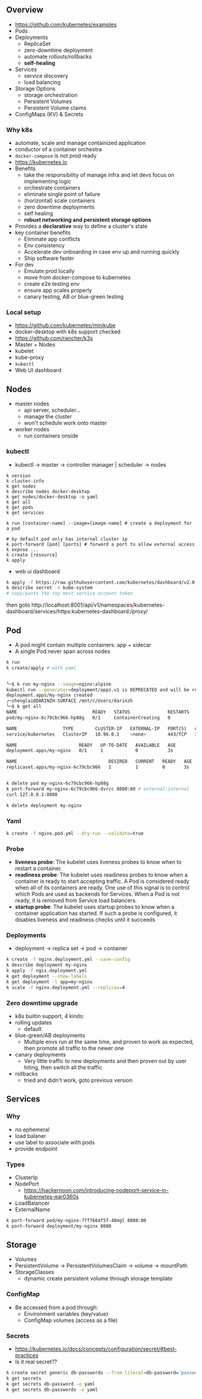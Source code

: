 ## Overview
- https://github.com/kubernetes/examples
- Pods
- Deployments
  - ReplicaSet
  - zero-downtime deployment
  - automate rollouts/rollbacks
  - **self-healing**
- Services
  - service discovery
  - load balancing
- Storage Options
  - storage orchestration
  - Persistent Volumes
  - Persistent Volume claims
- ConfigMaps (KV) & Secrets

### Why k8s
- automate, scale and manage containized application
- conductor of a container orchestra
- `docker-compose` is not prod ready
- https://kubernetes.io
- Benefits
  - take the responsibility of manage infra and let devs focus on implementing logic
  - orchestrate containers
  - eliminate single point of failure
  - (horizontal) scale containers
  - zero downtime deployments
  - self healing
  - **robust networking and persistent storage options**
- Provides a **declarative** way to define a cluster's state
- key container benefits
  - Eliminate app conflicts 
  - Env consistency
  - Accelerate dev onboarding in case env up and running quickly
  - Ship software faster
- For dev
  - Emulate prod locally
  - move from docker-compose to kubernetes
  - create e2e testing env
  - ensure app scales properly
  - canary testing, AB or blue-green testing


### Local setup
- https://github.com/kubernetes/minikube
- docker-desktop with k8s support checked
- https://github.com/rancher/k3s
- Master + Nodes
- kubelet 
- kube-proxy
- `kubectl`
- Web UI dashboard

## Nodes

- master nodes
  - api server, scheduler...
  - manage the cluster
  - won't schedule work onto master
- worker nodes
  - run containers onside

### kubectl

- kubectl -> master -> controller manager | scheduler -> nodes

```
k version
k cluster-info
k get nodes
k describe nodes docker-desktop
k get nodes/docker-desktop -o yaml
k get all
k get pods
k get services

k run [container-name] --image=[image-name] # create a deployment for a pod

# by default pod only has internal cluster ip
k port-forward [pod] [ports] # forward a port to allow external access
k expose ...
k create [resource]
k apply
```

- web ui dashboard

```bash
k apply -f https://raw.githubusercontent.com/kubernetes/dashboard/v2.0.0-beta8/aio/deploy/recommended.yaml
k describe secret -n kube-system
# copy/paste the top most service account token
```
then goto http://localhost:8001/api/v1/namespaces/kubernetes-dashboard/services/https:kubernetes-dashboard:/proxy/

## Pod
- A pod might contain multiple containers: app + sidecar
- A single Pod never span across nodes

```bash
k run 
k create/apply # with yaml


╰─$ k run my-nginx --image=nginx:alpine                                                                                      130 ↵
kubectl run --generator=deployment/apps.v1 is DEPRECATED and will be removed in a future version. Use kubectl run --generator=run-pod/v1 or kubectl create instead.
deployment.apps/my-nginx created
╭─zhenglai@DARINZH-SURFACE /mnt/c/Users/darinzh
╰─$ k get all
NAME                            READY   STATUS              RESTARTS   AGE
pod/my-nginx-6c79cbc966-hp88g   0/1     ContainerCreating   0          3s

NAME                 TYPE        CLUSTER-IP   EXTERNAL-IP   PORT(S)   AGE
service/kubernetes   ClusterIP   10.96.0.1    <none>        443/TCP   35m

NAME                       READY   UP-TO-DATE   AVAILABLE   AGE
deployment.apps/my-nginx   0/1     1            0           3s

NAME                                  DESIRED   CURRENT   READY   AGE
replicaset.apps/my-nginx-6c79cbc966   1         1         0       3s


k delete pod my-nginx-6c79cbc966-hp88g
k port-forward my-nginx-6c79cbc966-dvrcc 8080:80 # external:internal
curl 127.0.0.1:8080

k delete deployment my-nginx
```

### Yaml

```bash
k create -f nginx.pod.yml --dry-run --validate=true
```

### Probe

- **liveness probe**: The kubelet uses liveness probes to know when to restart a container. 
- **readiness probe**: The kubelet uses readiness probes to know when a container is ready to start accepting traffic. A Pod is considered ready when all of its containers are ready. One use of this signal is to control which Pods are used as backends for Services. When a Pod is not ready, it is removed from Service load balancers.
- **startup probe**: The kubelet uses startup probes to know when a container application has started. If such a probe is configured, it disables liveness and readiness checks until it succeeds


### Deployments

- deployment -> replica set -> pod -> container

```bash
k create -f nginx.deployment.yml --save-config
k describe deployment my-nginx
k apply -f ngix.deployment.yml
k get deployment --show-labels
k get deployment -l app=my-nginx
k scale -f nginx.deployment.yml --replicas=4
```

### Zero downtime upgrade
- k8s builtin support, 4 kinds:
- rolling updates
  - default
- blue-green/AB deployments
  - Multiple envs run at the same time, and proven to work as expected, then promote all traffic to the newer one
- canary deployments
  - Very little traffic to new deployments and then proven out by user hiting, then switch all the traffic
- rollbacks
  - tried and didn't work, goto previous version


## Services

### Why
- no ephemeral
- load balaner
- use label to associate with pods
- provide endpoint

### Types

- ClusterIp
- NodePort 
  - https://hackernoon.com/introducing-nodeport-service-in-kubernetes-ear0360s
- LoadBalancer
- ExternalName

```bash
k port-forward pod/my-nginx-77f7664f5f-48mgl 8080:80
k port-forward deployment/my-nginx 8080
```

## Storage

- Volumes
- PersistentVolume -> PersistentVolumesClaim -> volume -> mountPath
- StorageClasses
  - dynamic create persistent volume through storage template

### ConfigMap

- Be accessed from a pod through:
  - Environment variables (key/value)
  - ConfigMap volumes (access as a file)


### Secrets

- https://kubernetes.io/docs/concepts/configuration/secret/#best-practices
- Is it real secret??


```bash
k create secret generic db-passwords --from-literal=db-password='password' --from-literal=db-root-password='password'
k get secrets
k get secrets db-password -o yaml
k get secrets db-passwords -o yaml
```